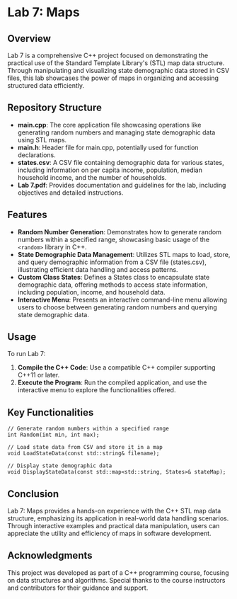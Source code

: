 # Lab 7: Maps

## Overview
Lab 7 is a comprehensive C++ project focused on demonstrating the practical use of the Standard Template Library's (STL) map data structure. Through manipulating and visualizing state demographic data stored in CSV files, this lab showcases the power of maps in organizing and accessing structured data efficiently.

## Repository Structure
- **main.cpp**: The core application file showcasing operations like generating random numbers and managing state demographic data using STL maps.
- **main.h**: Header file for main.cpp, potentially used for function declarations.
- **states.csv**: A CSV file containing demographic data for various states, including information on per capita income, population, median household income, and the number of households.
- **Lab 7.pdf**: Provides documentation and guidelines for the lab, including objectives and detailed instructions.

## Features
- **Random Number Generation**: Demonstrates how to generate random numbers within a specified range, showcasing basic usage of the `<random>` library in C++.
- **State Demographic Data Management**: Utilizes STL maps to load, store, and query demographic information from a CSV file (states.csv), illustrating efficient data handling and access patterns.
- **Custom Class States**: Defines a States class to encapsulate state demographic data, offering methods to access state information, including population, income, and household data.
- **Interactive Menu**: Presents an interactive command-line menu allowing users to choose between generating random numbers and querying state demographic data.

## Usage
To run Lab 7:
1. **Compile the C++ Code**: Use a compatible C++ compiler supporting C++11 or later.
2. **Execute the Program**: Run the compiled application, and use the interactive menu to explore the functionalities offered.

## Key Functionalities
```
// Generate random numbers within a specified range
int Random(int min, int max);

// Load state data from CSV and store it in a map
void LoadStateData(const std::string& filename);

// Display state demographic data
void DisplayStateData(const std::map<std::string, States>& stateMap);
```
## Conclusion
Lab 7: Maps provides a hands-on experience with the C++ STL map data structure, emphasizing its application in real-world data handling scenarios. Through interactive examples and practical data manipulation, users can appreciate the utility and efficiency of maps in software development.

## Acknowledgments
This project was developed as part of a C++ programming course, focusing on data structures and algorithms. Special thanks to the course instructors and contributors for their guidance and support.
